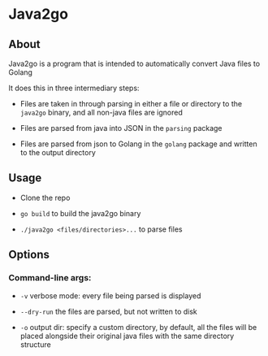 # Java2go
## About

Java2go is a program that is intended to automatically convert Java files to Golang

It does this in three intermediary steps:

* Files are taken in through parsing in either a file or directory to the `java2go` binary, and all non-java files are ignored

* Files are parsed from java into JSON in the `parsing` package

* Files are parsed from json to Golang in the `golang` package and written to the output directory

## Usage

* Clone the repo

* `go build` to build the java2go binary

* `./java2go <files/directories>...` to parse files

## Options

### Command-line args:

* `-v` verbose mode: every file being parsed is displayed

* `--dry-run` the files are parsed, but not written to disk

* `-o` output dir: specify a custom directory, by default, all the files will be placed alongside their original java files with the same directory structure
